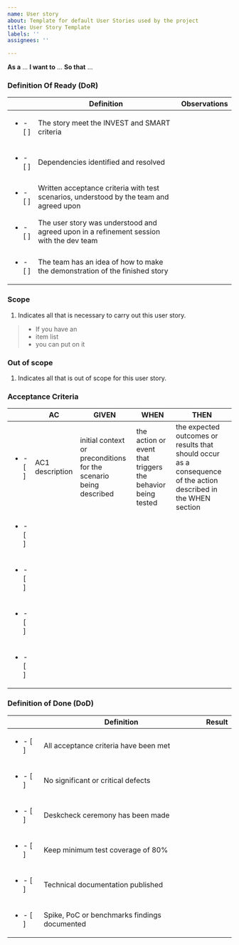 ```yaml
---
name: User story
about: Template for default User Stories used by the project
title: User Story Template
labels: ''
assignees: ''

---
```


**As a** ...
**I want to** ...
**So that** ...

### Definition Of Ready (DoR)
|   | **Definition**                                   |  **Observations**  |
|---|----------------------------------------------|---|
|  <ul><li>- [ ] </li></ul> | The story meet the INVEST and SMART criteria                                            |   |
|  <ul><li>- [ ] </li></ul> | Dependencies identified and resolved                                                    |   |
|  <ul><li>- [ ] </li></ul> | Written acceptance criteria with test scenarios, understood by the team and agreed upon |  |
|  <ul><li>- [ ] </li></ul> | The user story was understood and agreed upon in a refinement session with the dev team |   |
|  <ul><li>- [ ] </li></ul> | The team has an idea of how to make the demonstration of the finished story             |   |

### Scope
1. Indicates all that is necessary to carry out this user story.
> - If you have an
> - item list
> - you can put on it 

### Out of scope
1. Indicates all that is out of scope for this user story.

### Acceptance Criteria
|   | AC                                                  | GIVEN                                                      | WHEN                     | THEN                                                                                                              |
|---|-----------------------------------------------------|------------------------------------------------------------|--------------------------|-------------------------------------------------------------------------------------------------------------------|
|  <ul><li>- [ ] </li></ul>  | AC1 description               | initial context or preconditions for the scenario being described           | the action or event that triggers the behavior being tested | the expected outcomes or results that should occur as a consequence of the action described in the WHEN section                                                                        |
|  <ul><li>- [ ] </li></ul>  |             | |                                             |
|  <ul><li>- [ ] </li></ul>  |    | |  |
|  <ul><li>- [ ] </li></ul>  |                          |                       |  | 
|  <ul><li>- [ ] </li></ul>  |            |      |  |                    |

### Definition of Done (DoD)
|   | **Definition**                                   |  **Result**  |
|---|----------------------------------------------|---|
|  <ul><li>- [ ] </li></ul>  | All acceptance criteria have been met        | |
|  <ul><li>- [ ] </li></ul>  | No significant or critical defects           | |
|  <ul><li>- [ ] </li></ul>  | Deskcheck ceremony has been made             | |
|  <ul><li>- [ ] </li></ul>  | Keep minimum test coverage of 80%            | |
|  <ul><li>- [ ] </li></ul>  | Technical documentation published            | |
|  <ul><li>- [ ] </li></ul>  | Spike, PoC or benchmarks findings documented | |
